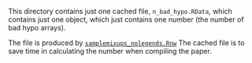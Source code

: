 This directory contains just one cached file, `n_bad_hypo.RData`,
which contains just one object, which just contains one number (the
number of bad hypo arrays).

The file is produced by
[`samplemixups_nolegends.Rnw`](https://github.com/kbroman/Paper_SampleMixups/blob/master/samplemixups_nolegends.Rnw#L421-L430)
The cached file is to save time in calculating the number when
compiling the paper.
